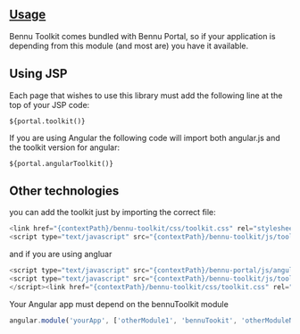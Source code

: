## [**Usage**](README.md)
Bennu Toolkit comes bundled with Bennu Portal, so if your application is depending from this module (and most are) you have it available.

## Using JSP
Each page that wishes to use this library must add the following line at the top of your JSP code:

```
${portal.toolkit()}
```

If you are using Angular the following code will import both angular.js and the toolkit version for angular:

```
${portal.angularToolkit()}
```

## Other technologies
you can add the toolkit just by importing the correct file:

```javascript
<link href="{contextPath}/bennu-toolkit/css/toolkit.css" rel="stylesheet"/>
<script type="text/javascript" src="{contextPath}/bennu-toolkit/js/toolkit.js"></script>
```

and if you are using angluar

```javascript
<script type="text/javascript" src="{contextPath}/bennu-portal/js/angular.min.js"></script>
<script type="text/javascript" src="{contextPath}/bennu-toolkit/js/toolkit-angular.js">
</script><link href="{contextPath}/bennu-toolkit/css/toolkit.css" rel="stylesheet"/>
```

Your Angular app must depend on the bennuToolkit module

```javascript
angular.module('yourApp', ['otherModule1', 'bennuTookit', 'otherModuleN']).config(...).run(...);
```